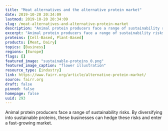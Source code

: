 ```yaml
---
title: "Meat alternatives and the alternative protein market"
date: 2019-10-20 20:34:09
lastmod: 2019-10-20 20:34:09
slug: /meat-alternatives-and-alternative-protein-market
description: "Animal protein producers face a range of sustainability risks. By diversifying into sustainable proteins, these businesses can hedge these risks and enter a fast-growing&nbsp;market."
excerpt: "Animal protein producers face a range of sustainability risks. By diversifying into sustainable proteins, these businesses can hedge these risks and enter a fast-growing&nbsp;market."
proteins: [Cell-Based, Plant-Based]
products: [Meat, Dairy]
topics: [Business]
regions: [Europe]
flags: []
featured_image: "sustainable-proteins_0.png"
featured_image_caption: "flower illustration"
resource_type: [industry]
link: https://www.fairr.org/article/alternative-protein-market/
source: fairr.org
draft: false
pinned: false
homepage: false
uuid: 293
---
```

Animal protein producers face a range of sustainability risks. By
diversifying into sustainable proteins, these businesses can hedge these
risks and enter a fast-growing market.
